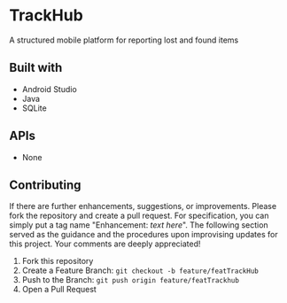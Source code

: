 # TrackHub
A structured mobile platform for reporting lost and found items

## Built with
- Android Studio
- Java
- SQLite

## APIs
- None

## Contributing
If there are further enhancements, suggestions, or improvements. Please fork the repository and create a pull request. For specification, you can simply put a tag name "Enhancement: _text here_". The following section served as the guidance 
and the procedures upon improvising updates for this project. Your comments are deeply appreciated! 
1. Fork this repository
2. Create a Feature Branch: ```git checkout -b feature/featTrackHub```
3. Push to the Branch: ```git push origin feature/featTrackhub```
4. Open a Pull Request
